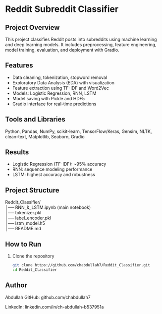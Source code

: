 # Reddit Subreddit Classifier

## Project Overview
This project classifies Reddit posts into subreddits using machine learning and deep learning models. It includes preprocessing, feature engineering, model training, evaluation, and deployment with Gradio.

## Features
- Data cleaning, tokenization, stopword removal
- Exploratory Data Analysis (EDA) with visualization
- Feature extraction using TF-IDF and Word2Vec
- Models: Logistic Regression, RNN, LSTM
- Model saving with Pickle and HDF5
- Gradio interface for real-time predictions

## Tools and Libraries
Python, Pandas, NumPy, scikit-learn, TensorFlow/Keras, Gensim, NLTK, clean-text, Matplotlib, Seaborn, Gradio

## Results
- Logistic Regression (TF-IDF): ~95% accuracy
- RNN: sequence modeling performance
- LSTM: highest accuracy and robustness

## Project Structure
Reddit_Classifier/  
│── RNN_&_LSTM.ipynb (main notebook)  
│── tokenizer.pkl  
│── label_encoder.pkl  
│── lstm_model.h5  
│── README.md  

## How to Run
1. Clone the repository  
   ```bash
   git clone https://github.com/chabdullah7/Reddit_Classifier.git
   cd Reddit_Classifier
## Author
Abdullah
GitHub: github.com/chabdullah7

LinkedIn: linkedin.com/in/ch-abdullah-b537951a 
